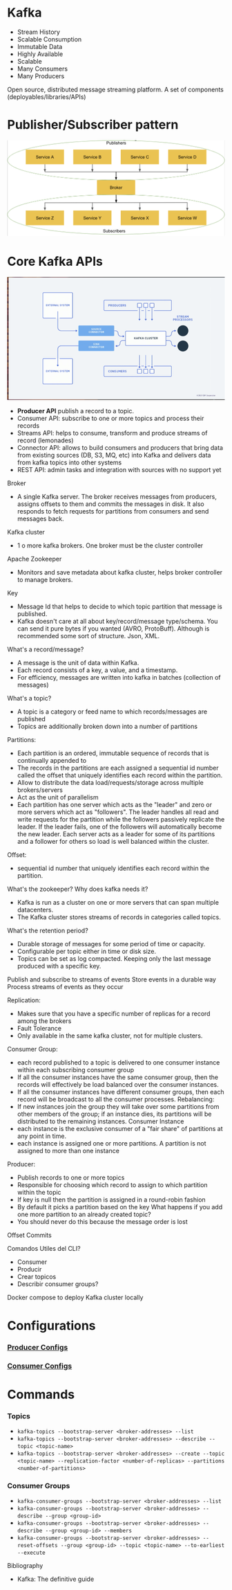 # Kafka

- Stream History
- Scalable Consumption
- Immutable Data
- Highly Available
- Scalable
- Many Consumers
- Many Producers

Open source, distributed message streaming platform.
A set of components (deployables/libraries/APIs)

# Publisher/Subscriber pattern

![alt text](pubsubpattern.png)

# Core Kafka APIs

![alt text](kafkaApis.png)

- **Producer API** publish a record to a topic.
- Consumer API: subscribe to one or more topics and process their records
- Streams API: helps to consume, transform and produce streams of record (lemonades)
- Connector API: allows to build consumers and producers that bring data from existing sources (DB, S3, MQ, etc) 
into Kafka and delivers data from kafka topics into other systems
- REST API: admin tasks and integration with sources with no support yet

Broker
- A single Kafka server. The broker receives messages from producers, assigns offsets to them and commits the messages in disk. It also responds to fetch requests for partitions from consumers and send messages back.   

Kafka cluster
- 1 o more kafka brokers. One broker must be the cluster controller

Apache Zookeeper
- Monitors and save metadata about kafka cluster, helps broker controller to manage brokers.


Key
- Message Id that helps to decide to which topic partition that message is published.
- Kafka doesn't care at all about key/record/message type/schema. You can send it pure bytes if you wanted (AVRO, ProtoBuff). Although is recommended some sort of structure. Json, XML. 

What's a record/message?
- A message is the unit of data within Kafka. 
- Each record consists of a key, a value, and a timestamp.
- For efficiency, messages are written into kafka in batches (collection of messages)

What's a topic?
- A topic is a category or feed name to which records/messages are published
- Topics are additionally broken down into a number of partitions

Partitions:

- Each partition is an ordered, immutable sequence of records that is continually appended to
- The records in the partitions are each assigned a sequential id number called the offset that uniquely identifies each record within the partition.
- Allow to distribute the data load/requests/storage across multiple brokers/servers
- Act as the unit of parallelism
- Each partition has one server which acts as the "leader" and zero or more servers which act as "followers". The leader handles all read and write requests for the partition while the followers passively replicate the leader. If the leader fails, one of the followers will automatically become the new leader. Each server acts as a leader for some of its partitions and a follower for others so load is well balanced within the cluster.

Offset:
-  sequential id number that uniquely identifies each record within the partition.

What's the zookeeper? Why does kafka needs it?

- Kafka is run as a cluster on one or more servers that can span multiple datacenters.
- The Kafka cluster stores streams of records in categories called topics.

What's the retention period?
- Durable storage of messages for some period of time or capacity.
- Configurable per topic either in time or disk size.
- Topics can be set as log compacted. Keeping only the last message produced with a specific key.

Publish and subscribe to streams of events
Store events in a durable way
Process streams of events as they occur

Replication:
- Makes sure that you have a specific number of replicas for a record among the brokers
- Fault Tolerance
- Only available in the same kafka cluster, not for multiple clusters.

Consumer Group:
- each record published to a topic is delivered to one consumer instance within each subscribing consumer group
- If all the consumer instances have the same consumer group, then the records will effectively be load balanced over the consumer instances.
- If all the consumer instances have different consumer groups, then each record will be broadcast to all the consumer processes.
Rebalancing:
- If new instances join the group they will take over some partitions from other members of the group; if an instance dies, its partitions will be distributed to the remaining instances.
Consumer Instance
- each instance is the exclusive consumer of a "fair share" of partitions at any point in time.
- each instance is assigned one or more partitions. A partition is not assigned to more than one instance

Producer:
- Publish records to one or more topics
- Responsible for choosing which record to assign to which partition within the topic
- If key is null then the partition is assigned in a round-robin fashion
- By default it picks a partition based on the key
What happens if you add one more partition to an already created topic?
- You should never do this because the message order is lost

Offset Commits

Comandos Utiles del CLI?
- Consumer
- Producir
- Crear topicos
- Describir consumer groups?

Docker compose to deploy Kafka cluster locally

# Configurations

### [Producer Configs](https://kafka.apache.org/documentation/#producerconfigs)
### [Consumer Configs](https://kafka.apache.org/documentation/#consumerconfigs)

# Commands

### Topics

- `kafka-topics --bootstrap-server <broker-addresses> --list`
- `kafka-topics --bootstrap-server <broker-addresses> --describe --topic <topic-name>`
- `kafka-topics --bootstrap-server <broker-addresses> --create --topic <topic-name> --replication-factor <number-of-replicas> --partitions <number-of-partitions>`

### Consumer Groups

- `kafka-consumer-groups --bootstrap-server <broker-addresses> --list`
- `kafka-consumer-groups --bootstrap-server <broker-addresses> --describe --group <group-id>`
- `kafka-consumer-groups --bootstrap-server <broker-addresses> --describe --group <group-id> --members`
- `kafka-consumer-groups --bootstrap-server <broker-addresses> --reset-offsets --group <group-id> --topic <topic-name> --to-earliest --execute`

Bibliography 
- Kafka: The definitive guide
